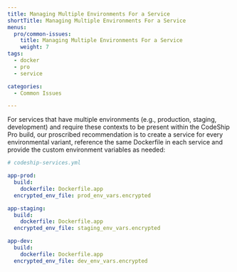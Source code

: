 ```yaml
---
title: Managing Multiple Environments For a Service
shortTitle: Managing Multiple Environments For a Service
menus:
  pro/common-issues:
    title: Managing Multiple Environments For a Service
    weight: 7
tags:
  - docker
  - pro
  - service

categories:
  - Common Issues

---
```


For services that have multiple environments (e.g., production, staging, development) and require these contexts to be present within the CodeShip Pro build, our proscribed recommendation is to create a service for every environmental variant, reference the same Dockerfile in each service and provide the custom environment variables as needed:

```yaml
# codeship-services.yml

app-prod:
  build:
    dockerfile: Dockerfile.app
  encrypted_env_file: prod_env_vars.encrypted

app-staging:
  build:
    dockerfile: Dockerfile.app
  encrypted_env_file: staging_env_vars.encrypted

app-dev:
  build:
    dockerfile: Dockerfile.app
  encrypted_env_file: dev_env_vars.encrypted
```

<br />
